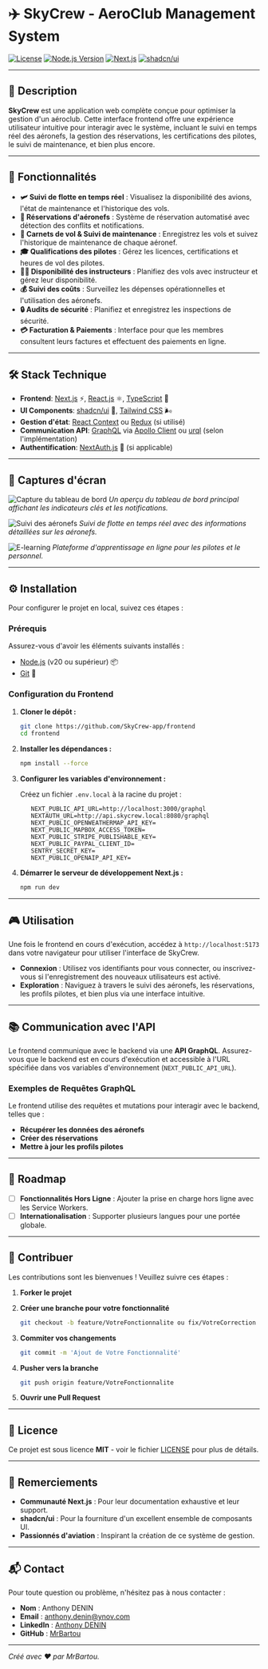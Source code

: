 # ✈️ SkyCrew - AeroClub Management System

[![License](https://img.shields.io/badge/license-MIT-blue.svg)](LICENSE)
[![Node.js Version](https://img.shields.io/badge/node-%3E%3D20-brightgreen)](https://nodejs.org/)
[![Next.js](https://img.shields.io/badge/frontend-Next.js-000000)](https://nextjs.org/)
[![shadcn/ui](https://img.shields.io/badge/UI-shadcn%2Fui-7f0)](https://ui.shadcn.com/)

---

## 📝 Description

**SkyCrew** est une application web complète conçue pour optimiser la gestion d'un aéroclub. Cette interface frontend offre une expérience utilisateur intuitive pour interagir avec le système, incluant le suivi en temps réel des aéronefs, la gestion des réservations, les certifications des pilotes, le suivi de maintenance, et bien plus encore.

---

## 🌟 Fonctionnalités

- **🛩️ Suivi de flotte en temps réel** : Visualisez la disponibilité des avions, l'état de maintenance et l'historique des vols.
- **📅 Réservations d'aéronefs** : Système de réservation automatisé avec détection des conflits et notifications.
- **📖 Carnets de vol & Suivi de maintenance** : Enregistrez les vols et suivez l'historique de maintenance de chaque aéronef.
- **🎓 Qualifications des pilotes** : Gérez les licences, certifications et heures de vol des pilotes.
- **👨‍🏫 Disponibilité des instructeurs** : Planifiez des vols avec instructeur et gérez leur disponibilité.
- **💰 Suivi des coûts** : Surveillez les dépenses opérationnelles et l'utilisation des aéronefs.
- **🔒 Audits de sécurité** : Planifiez et enregistrez les inspections de sécurité.
- **💳 Facturation & Paiements** : Interface pour que les membres consultent leurs factures et effectuent des paiements en ligne.

---

## 🛠️ Stack Technique

- **Frontend**: [Next.js](https://nextjs.org/) ⚡, [React.js](https://reactjs.org/) ⚛️, [TypeScript](https://www.typescriptlang.org/) 📘
- **UI Components**: [shadcn/ui](https://ui.shadcn.com/) 🎨, [Tailwind CSS](https://tailwindcss.com/) 🌬️
- **Gestion d'état**: [React Context](https://reactjs.org/docs/context.html) ou [Redux](https://redux.js.org/) (si utilisé)
- **Communication API**: [GraphQL](https://graphql.org/) via [Apollo Client](https://www.apollographql.com/docs/react/) ou [urql](https://formidable.com/open-source/urql/) (selon l'implémentation)
- **Authentification**: [NextAuth.js](https://next-auth.js.org/) 🔐 (si applicable)

---

## 📸 Captures d'écran

![Capture du tableau de bord](/screen/homepage.png)
*Un aperçu du tableau de bord principal affichant les indicateurs clés et les notifications.*

![Suivi des aéronefs](/screen/flotte.png)
*Suivi de flotte en temps réel avec des informations détaillées sur les aéronefs.*

![E-learning](/screen/elearning.png)
*Plateforme d'apprentissage en ligne pour les pilotes et le personnel.*

---

## ⚙️ Installation

Pour configurer le projet en local, suivez ces étapes :

### **Prérequis**

Assurez-vous d'avoir les éléments suivants installés :

- [Node.js](https://nodejs.org/) (v20 ou supérieur) 📦
- [Git](https://git-scm.com/) 🔧

### **Configuration du Frontend**

1. **Cloner le dépôt :**

   ```bash
   git clone https://github.com/SkyCrew-app/frontend
   cd frontend
   ```

2. **Installer les dépendances :**

   ```bash
   npm install --force
   ```

3. **Configurer les variables d'environnement :**

   Créez un fichier `.env.local` à la racine du projet :

   ```env
      NEXT_PUBLIC_API_URL=http://localhost:3000/graphql
      NEXTAUTH_URL=http://api.skycrew.local:8080/graphql
      NEXT_PUBLIC_OPENWEATHERMAP_API_KEY=
      NEXT_PUBLIC_MAPBOX_ACCESS_TOKEN=
      NEXT_PUBLIC_STRIPE_PUBLISHABLE_KEY=
      NEXT_PUBLIC_PAYPAL_CLIENT_ID=
      SENTRY_SECRET_KEY=
      NEXT_PUBLIC_OPENAIP_API_KEY=
   ```

4. **Démarrer le serveur de développement Next.js :**

   ```bash
   npm run dev
   ```

---

## 🎮 Utilisation

Une fois le frontend en cours d'exécution, accédez à `http://localhost:5173` dans votre navigateur pour utiliser l'interface de SkyCrew.

- **Connexion** : Utilisez vos identifiants pour vous connecter, ou inscrivez-vous si l'enregistrement des nouveaux utilisateurs est activé.
- **Exploration** : Naviguez à travers le suivi des aéronefs, les réservations, les profils pilotes, et bien plus via une interface intuitive.

---

## 📚 Communication avec l'API

Le frontend communique avec le backend via une **API GraphQL**. Assurez-vous que le backend est en cours d'exécution et accessible à l'URL spécifiée dans vos variables d'environnement (`NEXT_PUBLIC_API_URL`).

### **Exemples de Requêtes GraphQL**

Le frontend utilise des requêtes et mutations pour interagir avec le backend, telles que :

- **Récupérer les données des aéronefs**
- **Créer des réservations**
- **Mettre à jour les profils pilotes**

---

## 📅 Roadmap

- [ ] **Fonctionnalités Hors Ligne** : Ajouter la prise en charge hors ligne avec les Service Workers.
- [ ] **Internationalisation** : Supporter plusieurs langues pour une portée globale.

---

## 🤝 Contribuer

Les contributions sont les bienvenues ! Veuillez suivre ces étapes :

1. **Forker le projet**

2. **Créer une branche pour votre fonctionnalité**

   ```bash
   git checkout -b feature/VotreFonctionnalite ou fix/VotreCorrection
   ```

3. **Commiter vos changements**

   ```bash
   git commit -m 'Ajout de Votre Fonctionnalité'
   ```

4. **Pusher vers la branche**

   ```bash
   git push origin feature/VotreFonctionnalite
   ```

5. **Ouvrir une Pull Request**

---

## 📝 Licence

Ce projet est sous licence **MIT** - voir le fichier [LICENSE](LICENSE) pour plus de détails.

---

## 🙏 Remerciements

- **Communauté Next.js** : Pour leur documentation exhaustive et leur support.
- **shadcn/ui** : Pour la fourniture d'un excellent ensemble de composants UI.
- **Passionnés d'aviation** : Inspirant la création de ce système de gestion.

---

## 📬 Contact

Pour toute question ou problème, n'hésitez pas à nous contacter :

- **Nom** : Anthony DENIN
- **Email** : [anthony.denin@ynov.com](mailto:anthony.denin@ynov.com)
- **LinkedIn** : [Anthony DENIN](https://linkedin.com/in/anthony-denin)
- **GitHub** : [MrBartou](https://github.com/MrBartou)

---

*Créé avec ❤️ par MrBartou.*
